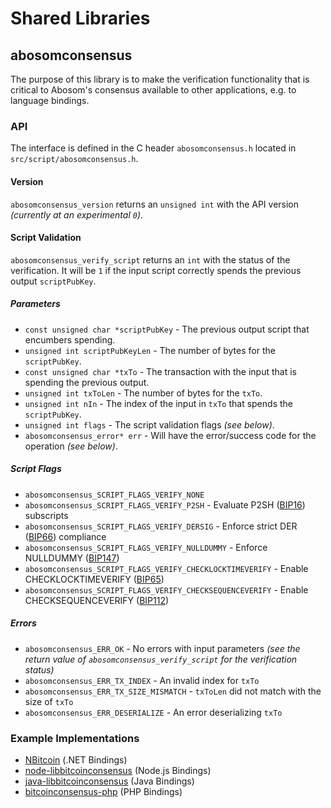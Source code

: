 Shared Libraries
================

## abosomconsensus

The purpose of this library is to make the verification functionality that is critical to Abosom's consensus available to other applications, e.g. to language bindings.

### API

The interface is defined in the C header `abosomconsensus.h` located in  `src/script/abosomconsensus.h`.

#### Version

`abosomconsensus_version` returns an `unsigned int` with the API version *(currently at an experimental `0`)*.

#### Script Validation

`abosomconsensus_verify_script` returns an `int` with the status of the verification. It will be `1` if the input script correctly spends the previous output `scriptPubKey`.

##### Parameters
- `const unsigned char *scriptPubKey` - The previous output script that encumbers spending.
- `unsigned int scriptPubKeyLen` - The number of bytes for the `scriptPubKey`.
- `const unsigned char *txTo` - The transaction with the input that is spending the previous output.
- `unsigned int txToLen` - The number of bytes for the `txTo`.
- `unsigned int nIn` - The index of the input in `txTo` that spends the `scriptPubKey`.
- `unsigned int flags` - The script validation flags *(see below)*.
- `abosomconsensus_error* err` - Will have the error/success code for the operation *(see below)*.

##### Script Flags
- `abosomconsensus_SCRIPT_FLAGS_VERIFY_NONE`
- `abosomconsensus_SCRIPT_FLAGS_VERIFY_P2SH` - Evaluate P2SH ([BIP16](https://github.com/bitcoin/bips/blob/master/bip-0016.mediawiki)) subscripts
- `abosomconsensus_SCRIPT_FLAGS_VERIFY_DERSIG` - Enforce strict DER ([BIP66](https://github.com/bitcoin/bips/blob/master/bip-0066.mediawiki)) compliance
- `abosomconsensus_SCRIPT_FLAGS_VERIFY_NULLDUMMY` - Enforce NULLDUMMY ([BIP147](https://github.com/bitcoin/bips/blob/master/bip-0147.mediawiki))
- `abosomconsensus_SCRIPT_FLAGS_VERIFY_CHECKLOCKTIMEVERIFY` - Enable CHECKLOCKTIMEVERIFY ([BIP65](https://github.com/bitcoin/bips/blob/master/bip-0065.mediawiki))
- `abosomconsensus_SCRIPT_FLAGS_VERIFY_CHECKSEQUENCEVERIFY` - Enable CHECKSEQUENCEVERIFY ([BIP112](https://github.com/bitcoin/bips/blob/master/bip-0112.mediawiki))

##### Errors
- `abosomconsensus_ERR_OK` - No errors with input parameters *(see the return value of `abosomconsensus_verify_script` for the verification status)*
- `abosomconsensus_ERR_TX_INDEX` - An invalid index for `txTo`
- `abosomconsensus_ERR_TX_SIZE_MISMATCH` - `txToLen` did not match with the size of `txTo`
- `abosomconsensus_ERR_DESERIALIZE` - An error deserializing `txTo`

### Example Implementations
- [NBitcoin](https://github.com/NicolasDorier/NBitcoin/blob/master/NBitcoin/Script.cs#L814) (.NET Bindings)
- [node-libbitcoinconsensus](https://github.com/bitpay/node-libbitcoinconsensus) (Node.js Bindings)
- [java-libbitcoinconsensus](https://github.com/dexX7/java-libbitcoinconsensus) (Java Bindings)
- [bitcoinconsensus-php](https://github.com/Bit-Wasp/bitcoinconsensus-php) (PHP Bindings)
